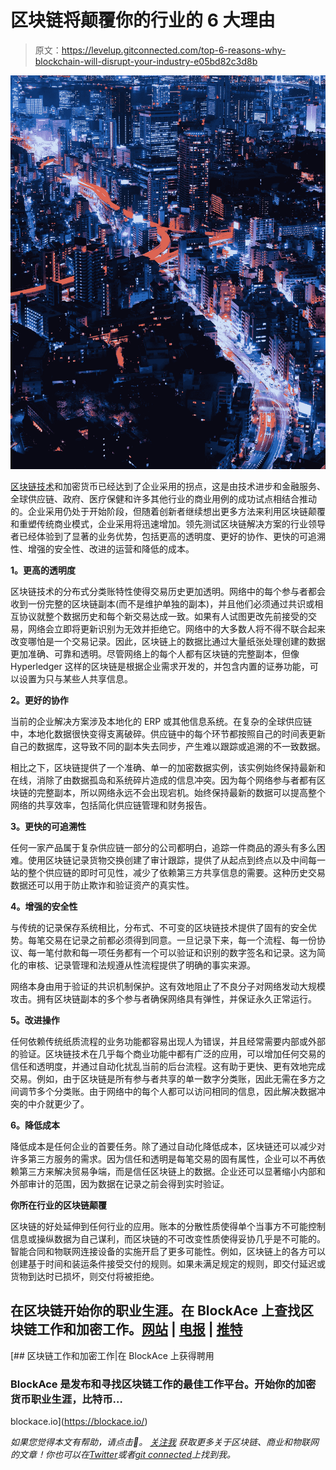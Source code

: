 # 区块链将颠覆你的行业的 6 大理由

> 原文：<https://levelup.gitconnected.com/top-6-reasons-why-blockchain-will-disrupt-your-industry-e05bd82c3d8b>

![](img/16bc578b08c636acc931ca0cc5ea7350.png)

[区块链技术](https://medium.com/radioninc/blockchain-explained-in-laymans-terms-8b01a7255465)和加密货币已经达到了企业采用的拐点，这是由技术进步和金融服务、全球供应链、政府、医疗保健和许多其他行业的商业用例的成功试点相结合推动的。企业采用仍处于开始阶段，但随着创新者继续想出更多方法来利用区块链颠覆和重塑传统商业模式，企业采用将迅速增加。领先测试区块链解决方案的行业领导者已经体验到了显著的业务优势，包括更高的透明度、更好的协作、更快的可追溯性、增强的安全性、改进的运营和降低的成本。

**1。更高的透明度**

区块链技术的分布式分类账特性使得交易历史更加透明。网络中的每个参与者都会收到一份完整的区块链副本(而不是维护单独的副本)，并且他们必须通过共识或相互协议就整个数据历史和每个新交易达成一致。如果有人试图更改先前接受的交易，网络会立即将更新识别为无效并拒绝它。网络中的大多数人将不得不联合起来改变哪怕是一个交易记录。因此，区块链上的数据比通过大量纸张处理创建的数据更加准确、可靠和透明。尽管网络上的每个人都有区块链的完整副本，但像 Hyperledger 这样的区块链是根据企业需求开发的，并包含内置的证券功能，可以设置为只与某些人共享信息。

**2。更好的协作**

当前的企业解决方案涉及本地化的 ERP 或其他信息系统。在复杂的全球供应链中，本地化数据很快变得支离破碎。供应链中的每个环节都按照自己的时间表更新自己的数据库，这导致不同的副本失去同步，产生难以跟踪或追溯的不一致数据。

相比之下，区块链提供了一个准确、单一的加密数据实例，该实例始终保持最新和在线，消除了由数据孤岛和系统碎片造成的信息冲突。因为每个网络参与者都有区块链的完整副本，所以网络永远不会出现宕机。始终保持最新的数据可以提高整个网络的共享效率，包括简化供应链管理和财务报告。

**3。更快的可追溯性**

任何一家产品属于复杂供应链一部分的公司都明白，追踪一件商品的源头有多么困难。使用区块链记录货物交换创建了审计跟踪，提供了从起点到终点以及中间每一站的整个供应链的即时可见性，减少了依赖第三方共享信息的需要。这种历史交易数据还可以用于防止欺诈和验证资产的真实性。

**4。增强的安全性**

与传统的记录保存系统相比，分布式、不可变的区块链技术提供了固有的安全优势。每笔交易在记录之前都必须得到同意。一旦记录下来，每一个流程、每一份协议、每一笔付款和每一项任务都有一个可以验证和识别的数字签名和记录。这为简化的审核、记录管理和法规遵从性流程提供了明确的事实来源。

网络本身由用于验证的共识机制保护。这有效地阻止了不良分子对网络发动大规模攻击。拥有区块链副本的多个参与者确保网络具有弹性，并保证永久正常运行。

**5。改进操作**

任何依赖传统纸质流程的业务功能都容易出现人为错误，并且经常需要内部或外部的验证。区块链技术在几乎每个商业功能中都有广泛的应用，可以增加任何交易的信任和透明度，并通过自动化扰乱当前的后台流程。这有助于更快、更有效地完成交易。例如，由于区块链是所有参与者共享的单一数字分类账，因此无需在多方之间调节多个分类账。由于网络中的每个人都可以访问相同的信息，因此解决数据冲突的中介就更少了。

**6。降低成本**

降低成本是任何企业的首要任务。除了通过自动化降低成本，区块链还可以减少对许多第三方服务的需求。因为信任和透明是每笔交易的固有属性，企业可以不再依赖第三方来解决贸易争端，而是信任区块链上的数据。企业还可以显著缩小内部和外部审计的范围，因为数据在记录之前会得到实时验证。

**你所在行业的区块链颠覆**

区块链的好处延伸到任何行业的应用。账本的分散性质使得单个当事方不可能控制信息或操纵数据为自己谋利，而区块链的不可改变性质使得妥协几乎是不可能的。智能合同和物联网连接设备的实施开启了更多可能性。例如，区块链上的各方可以创建基于时间和装运条件接受交付的规则。如果未满足规定的规则，即交付延迟或货物到达时已损坏，则交付将被拒绝。

## 在区块链开始你的职业生涯。在 BlockAce 上查找区块链工作和加密工作。[网站](https://blockace.io) | [电报](https://t.me/blockace) | [推特](https://twitter.com/blockacejobs)

[](https://blockace.io/) [## 区块链工作和加密工作|在 BlockAce 上获得聘用

### BlockAce 是发布和寻找区块链工作的最佳工作平台。开始你的加密货币职业生涯，比特币…

blockace.io](https://blockace.io/) 

*如果您觉得本文有帮助，请点击👏。* [*关注我*](https://medium.com/@rlhibbard) *获取更多关于区块链、商业和物联网的文章！你也可以在*[*Twitter*](https://twitter.com/robert_hibbard)*或者*[*git connected*](https://gitconnected.com/robhibbard)*上找到我。*
